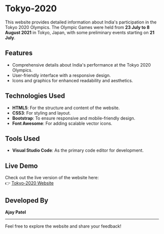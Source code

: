 # Tokyo-2020

This website provides detailed information about India's participation in the Tokyo 2020 Olympics. The Olympic Games were held from **23 July to 8 August 2021** in Tokyo, Japan, with some preliminary events starting on **21 July**.

## Features
- Comprehensive details about India's performance at the Tokyo 2020 Olympics.
- User-friendly interface with a responsive design.
- Icons and graphics for enhanced readability and aesthetics.

## Technologies Used
- **HTML5**: For the structure and content of the website.
- **CSS3**: For styling and layout.
- **Bootstrap**: To ensure responsive and mobile-friendly design.
- **Font Awesome**: For adding scalable vector icons.

## Tools Used
- **Visual Studio Code**: As the primary code editor for development.

## Live Demo
Check out the live version of the website here:  
👉 [Tokyo-2020 Website](https://ajaypatel-512.github.io/Tokyo-2020/)

## Developed By
**Ajay Patel**

---

Feel free to explore the website and share your feedback!

